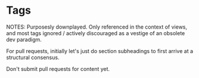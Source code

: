 # Tags #

NOTES:
Purposesly downplayed. Only referenced in the context of views, and most tags ignored / actively discouraged as a vestige of an obsolete dev paradigm.


For pull requests, initially let's just do section subheadings to first arrive at a structural consensus.

Don't submit pull requests for content yet.
